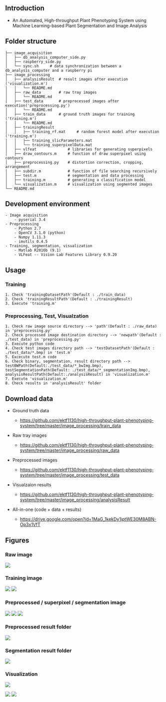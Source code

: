 ## Introduction
- An Automated, High-throughput Plant Phenotyping System using Machine Learning-based Plant Segmentation and Image Analysis
## Folder structure
```
├── image_acquisition
│   ├── db_analysis_computer_side.py
│   ├── raspberry_side.py
│   └── sync.sh 	# data synchronization between a db_analysis_computer and a raspberry pi
├── image_processing
│   ├── analysisResult 	# result images after execution ('visualization.m')
│   │   └── README.md
│   ├── raw_data 		# raw tray images
│   │   └── README.md
│   ├── test_data		# preprocessed images after execution('preprocessing.py')
│   │   └── README.md
│   ├── train_data 		# ground truth images for training ('training.m')
│   │   └── README.md
│   ├── trainingResult
│   │   ├── training_rf.mat 	# random forest model after execution ('training.m')
│   │   ├── training_slicParameters.mat	
│   │   └── training_superpixelData.mat
│   ├── vlfeat 				# libraries for generating superpixels
│   ├── draw_contours.m 	# function of draw superpixel using contours
│   ├── preprocessing.py 	# distortion correction, cropping, arrangement
│   ├── subdir.m 			# function of file searching recursively
│   ├── test.m 				# segmentation and data processing
│   ├── training.m 			# generating a classification model
│   └── visualization.m 	# visualization using segmented images
└── README.md
```
## Development environment
```
- Image acquisition
	- pyserial 3.4
- Preprocessing
	- Python 2.7
	- OpenCV 3.1.0 (python)
	- Numpy 1.11.3
	- imutils 0.4.5
- Training, segmentation, visualization
	- Matlab R2016b (9.1)
	- VLFeat -- Vision Lab Features Library 0.9.20
```

## Usage
### Training
```
1. Check 'trainingDatasetPath'(Default : ./train_data)
2. Check 'trainingResultPath'(Default : ./trainingResult)
3. Execute 'training.m' 
```

### Preprocessing, Test, Visualzation
```
1. Check raw image source directory --> 'path'(Default : ./raw_data) in 'preprocessing.py'
2. Check processed image destination directory --> 'newpath'(Default : ./test_data) in 'preprocessing.py'
3. Execute python code
4. Check test images directory path --> 'testDatasetPath'(Default : ./test_data/*.bmp) in 'test.m'
5. Excecute test.m code
6. Check binary, segmentation, result directory path --> testBWPath(Default:./test_data/*_bwImg.bmp), testSegmentationPath(Default: ./test_data/*_segmentationImg.bmp), analysisResultPath(Default:./analysisResult) in 'visualization.m'
7. Execute 'visualization.m' 
8. Check results in 'analysisResult' folder 
```



## Download data
- Ground truth data
	- https://github.com/ektf1130/high-throughput-plant-phenotyping-system/tree/master/image_processing/train_data
- Raw tray images
	- https://github.com/ektf1130/high-throughput-plant-phenotyping-system/tree/master/image_processing/raw_data
- Preprocessed images
	- https://github.com/ektf1130/high-throughput-plant-phenotyping-system/tree/master/image_processing/test_data
- Visualzaion results
	- https://github.com/ektf1130/high-throughput-plant-phenotyping-system/tree/master/image_processing/analysisResult
	
- All-in-one (code + data + results)
	- https://drive.google.com/open?id=1MaG_1kekDy1iptWE30M8ABN-Op3x1VfT

## Figures
### Raw image
![](raw_data_example.png)

### Training image
![](gt_example1.png) ![](gt_example2.png)

### Preprocessed / superpixel / segmentation image
![](processed_example.bmp) ![](superpixel_example.bmp) ![](segmentation_example.bmp)

### Preprocessed result folder
![](preprocess_example.png)

### Segmentation result folder
![](segmentation_processing_example.png)


### Visualization
![](time_series_example.png)

![](visualization_example2.png)
![](visualization_example3.png)
